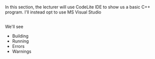 In this section, the lecturer will use CodeLite IDE to show us a basic C++ program. I'll instead opt to use MS Visual Studio

<br>We'll see
<ul>
    <li>Building</li>
    <li>Running</li>
    <li>Errors</li>
    <li>Warnings</li>
</ul>